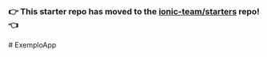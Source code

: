 ### :point_right: This starter repo has moved to the [ionic-team/starters](https://github.com/ionic-team/starters/tree/master/ionic-angular/official/tabs) repo! :point_left:
#   E x e m p l o A p p  
 